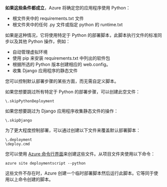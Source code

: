 ﻿**如果这些条件都成立**，Azure 将确定您的应用程序使用 Python：

- 根文件夹中的 requirements.txt 文件
- 根文件夹中的任何 .py 文件或指定 python 的 runtime.txt

如果是这种情况，它将使用特定于 Python 的部署脚本，此脚本执行文件的标准同步以及其他 Python 操作，例如：

- 自动管理虚拟环境
- 使用 pip 来安装 requirements.txt 中列出的软件包
- 根据所选的 Python 版本创建相应的 web.config。
- 收集 Django 应用程序的静态文件

您可以控制默认部署步骤的某些方面，而无需自定义脚本。

如果您想要跳过所有特定于 Python 的部署步骤，可以创建此空文件：

```
\.skipPythonDeployment
```

如果您想要跳过为 Django 应用程序收集静态文件的操作：

```
\.skipDjango 
```

为了更大程度控制部署，可以通过创建以下文件来覆盖默认部署脚本：

```
\.deployment
\deploy.cmd
```

您可以使用 [Azure 命令行界面][]来创建这些文件。从项目文件夹使用以下命令：

```
azure site deploymentscript --python
```

这些文件不存在时，Azure 创建一个临时部署脚本然后运行此脚本。它等同于使用以上命令创建的脚本。

[Azure 命令行界面]: /zh-cn/downloads/
